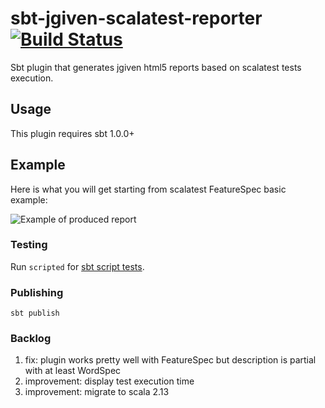# sbt-jgiven-scalatest-reporter [![Build Status](https://travis-ci.org/seblm/sbt-jgiven-scalatest-reporter.svg?branch=master)](https://travis-ci.org/seblm/sbt-jgiven-scalatest-reporter)

Sbt plugin that generates jgiven html5 reports based on scalatest tests execution.

## Usage

This plugin requires sbt 1.0.0+

## Example

Here is what you will get starting from scalatest FeatureSpec basic example:

![Example of produced report](/../assets/example-screenshot.png?raw=true)

### Testing

Run `scripted` for [sbt script tests](https://www.scala-sbt.org/1.x/docs/Testing-sbt-plugins.html).

### Publishing

`sbt publish`

### Backlog

 1. fix: plugin works pretty well with FeatureSpec but description is partial with at least WordSpec
 1. improvement: display test execution time
 1. improvement: migrate to scala 2.13
